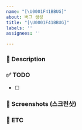 ```yaml
---
name: "[\U0001F41BBUG]"
about: 버그 생성
title: "[\U0001F41BBUG]"
labels: ''
assignees: ''

---
```


### 📌 Description
<!-- 어떤 이슈인지 설명해주세요. -->

### ✅ TODO 
<!-- 이슈에 할당된 TODO -->
- [ ] 

### 📸 Screenshots (스크린샷)
<!-- 필요하다면 스크린샷을 첨부 -->

### 📁 ETC
<!-- 기타 추가 사항 -->
